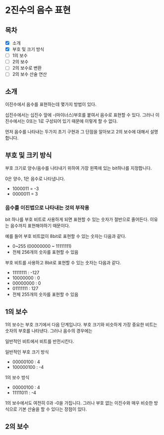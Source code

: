 # 2진수의 음수 표현
## 목차
- [x] 소개
- [x] 부호 및 크기 방식
- [ ] 1의 보수
- [ ] 2의 보수
- [ ] 2의 보수로 변환
- [ ] 2의 보수 산술 연산

## 소개
이진수에서 음수를 표현하는데 몇가지 방법이 있다. 

십진수에서는 십진수 앞에 -(마이너스)부호를 붙여서 음수로 표현할 수 있다. 그러나 이진수에서는 0또는 1로 구성되어 있기 때문에 이렇게 할 수 없다.

먼저 음수를 나타내는 두가지 초기 구현과 그 단점을 알아보고 2의 보수에 대해서 설명합니다.

## 부호 및 크키 방식
부호 크기로 양수/음수를 나타내기 위하여 가장 왼쪽에 있는 bit하나를 지정합니다. 

0은 양수, 1은 음수로 나타냅니다.
- 1000011 = -3
- 0000011 = 3

### 음수를 이진법으로 나타내는 것의 부작용
bit 하나를 부호 비트로 사용하게 되면 표현할 수 있는 숫자가 절반으로 줄어든다. 이유는 음수까지 표현해야하기 때문이다.

예를 들어 부호 비트없이 8bit로 표현할 수 있는 숫자는 다음과 같다.
- 0~255 (00000000 ~ 11111111)
- 전체 256개의 숫자를 표현할 수 있음

부호 비트를 사용하고 8bit로 표현할 수 있는 숫자는 다음과 같다.
- 11111111 : -127
- 10000000 : 0
- 00000000 : 0
- 01111111 : 127
- 전체 255개의 숫자를 표현할 수 있음

## 1의 보수
1의 보수는 부호 크기에서 다음 단계입니다. 부호 크기와 비슷하게 가장 중요한 비트는 숫자의 부호를 나타낸다. 그러나 음수의 경우에는

일반적인 비트에서 비트를 반전시킨다. 

일반적인 부호 크기 방식
- 00000100 : 4
- 100000100 : -4

1의 보수 방식
- 00000100 : 4
- 11111011 : -4

1의 보수에서도 여전히 0과 -0을 가집니다. 그러나 부호 없는 이진수와 매우 비슷한 방식으로 기본 산술을 할 수 있다는 장점이 있다.

## 2의 보수




